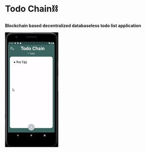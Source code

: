 # Todo Chain⛓

**Blockchain based decentralized databaseless todo list application**


<img src="https://github.com/kadirgulluoglu/todoChain/blob/main/assets/screenshots/ScreenRecord.gif" width=35% height=35%>
